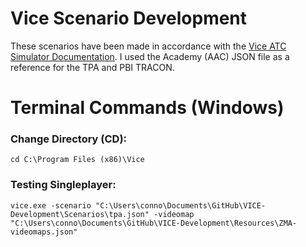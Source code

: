 # Vice Scenario Development
These scenarios have been made in accordance with the [Vice ATC Simulator Documentation](https://pharr.org/vice/). I used the Academy (AAC) JSON file as a reference for the TPA and PBI TRACON. 

# Terminal Commands (Windows)

<h3>Change Directory (CD):</h3>

```
cd C:\Program Files (x86)\Vice
```

<h3>Testing Singleplayer:</h3>

```
vice.exe -scenario "C:\Users\conno\Documents\GitHub\VICE-Development\Scenarios\tpa.json" -videomap "C:\Users\conno\Documents\GitHub\VICE-Development\Resources\ZMA-videomaps.json"
```